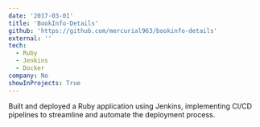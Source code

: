 ```yaml
---
date: '2017-03-01'
title: 'BookInfo-Details'
github: 'https://github.com/mercurial963/bookinfo-details'
external: ''
tech:
  - Ruby
  - Jenkins
  - Docker
company: No
showInProjects: True
---
```


Built and deployed a Ruby application using Jenkins, implementing CI/CD pipelines to streamline and automate the deployment process.

